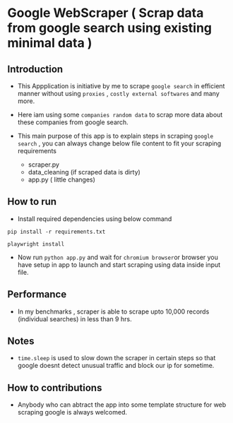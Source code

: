 # Google WebScraper ( Scrap data from google search using existing minimal data )

## Introduction
- This Appplication is initiative by me to scrape `google search` in efficient manner without using `proxies` , `costly external softwares` and many more.

- Here iam using some `companies random data` to scrap more data about these companies from google search.

- This main purpose of this app is to explain steps in scraping `google search` , you can always change below file content to fit your scraping requirements
  -   scraper.py
  -   data_cleaning (if scraped data is dirty)
  -   app.py ( little changes)

## How to run
- Install required dependencies using below command 
```
pip install -r requirements.txt

playwright install

```
- Now run `python app.py` and wait for `chromium browser`or browser you have setup in app to launch and start scraping using data inside input file.

## Performance
- In my benchmarks , scraper is able to scrape upto 10,000 records (individual searches) in less than 9 hrs.

## Notes
- `time.sleep` is used to slow down the scraper in certain steps so that google doesnt detect unusual traffic and block our ip for sometime.

## How to contributions
- Anybody who can abtract the app into some template structure for web scraping google is always welcomed.
